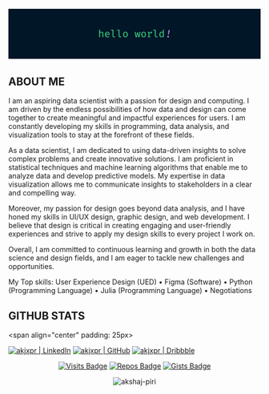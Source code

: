 [![](https://raw.githubusercontent.com/ajxpr/ajxpr/master/banner.png)](https://www.akshajpiri.dev)

<h2>ABOUT ME</h2>

I am an aspiring data scientist with a passion for design and computing. I am driven by the endless possibilities of how data and design can come together to create meaningful and impactful experiences for users. I am constantly developing my skills in programming, data analysis, and visualization tools to stay at the forefront of these fields.

As a data scientist, I am dedicated to using data-driven insights to solve complex problems and create innovative solutions. I am proficient in statistical techniques and machine learning algorithms that enable me to analyze data and develop predictive models. My expertise in data visualization allows me to communicate insights to stakeholders in a clear and compelling way.

Moreover, my passion for design goes beyond data analysis, and I have honed my skills in UI/UX design, graphic design, and web development. I believe that design is critical in creating engaging and user-friendly experiences and strive to apply my design skills to every project I work on.

Overall, I am committed to continuous learning and growth in both the data science and design fields, and I am eager to tackle new challenges and opportunities.

My Top skills: User Experience Design (UED) • Figma (Software) • Python (Programming Language) • Julia (Programming Language) • Negotiations

<h2>GITHUB STATS</h2>

[linkedin]: https://www.linkedin.com/in/ajxpr
[github]: https://github.com/ajxpr
[dribbble]: https://dribbble.com/ajxpr

<span align="center" padding: 25px>

[<img alt="akjxpr | LinkedIn" width="30px" src="https://img.icons8.com/color/48/000000/linkedin.png" />][linkedin]
[<img alt="akjxpr | GitHub" width="30px" src="https://img.icons8.com/fluent/48/000000/github.png" />][github]
[<img alt="akjxpr | Dribbble" width="30px" src="https://img.icons8.com/fluent/48/000000/dribbble.png" />][dribbble]
  
</span>

<span align="center">
  
  [![Visits Badge](https://badges.strrl.dev/visits/ajxpr/ajxpr?style=for-the-badge&color=011627)](#)
  [![Repos Badge](https://badges.strrl.dev/repos/ajxpr?style=for-the-badge&color=011627)](https://github.com/ajxpr?tab=repositories)
  [![Gists Badge](https://badges.strrl.dev/gists/ajxpr?style=for-the-badge&color=011627)](https://gist.github.com/ajxpr)

</span>

<p align="center"><img src="https://github-readme-stats.vercel.app/api?username=ajxpr&show_icons=true&theme=nightowl" alt="akshaj-piri" /></p>

